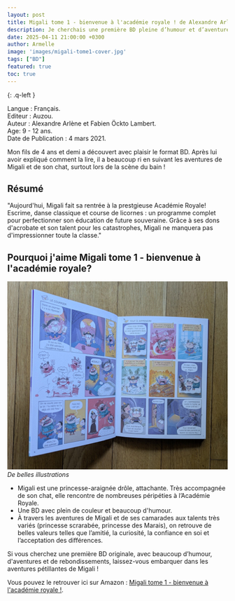 ```yaml
---
layout: post
title: Migali tome 1 - bienvenue à l'académie royale ! de Alexandre Arlène et Fabien Öckto Lambert
description: Je cherchais une première BD pleine d’humour et d’aventure à faire découvrir à mon fils… et Migali a été un vrai coup de cœur !
date: 2025-04-11 21:00:00 +0300
author: Armelle
image: 'images/migali-tome1-cover.jpg'
tags: ["BD"]
featured: true
toc: true
---
```

{: .q-left }

Langue : Français.                 
Editeur : Auzou.  
Auteur : Alexandre Arlène et Fabien Öckto Lambert.  
Age: 9 - 12 ans.  
Date de Publication : 4 mars 2021.  

Mon fils de 4 ans et demi a découvert avec plaisir le format BD. Après lui avoir expliqué comment la lire, il a beaucoup ri en suivant les aventures de Migali et de son chat, surtout lors de la scène du bain !

## Résumé 

"Aujourd'hui, Migali fait sa rentrée à la prestgieuse Académie Royale! Escrime, danse classique et course de licornes : un programme complet pour perfectionner son éducation de future souveraine. Grâce à ses dons d'acrobate et son talent pour les catastrophes, Migali ne manquera pas d'impressionner toute la classe."

## Pourquoi j'aime Migali tome 1 - bienvenue à l'académie royale?

![De belles illustrations](images/migali-tome1-int.jpg)
*De belles illustrations*
- Migali est une princesse-araignée drôle, attachante. Très accompagnée de son chat, elle rencontre de nombreuses péripéties à l’Académie Royale.
- Une BD avec plein de couleur et beaucoup d'humour.
- À travers les aventures de Migali et de ses camarades aux talents très variés (princesse scrarabée, princesse des Marais), on retrouve de belles valeurs telles que l’amitié, la curiosité, la confiance en soi et l’acceptation des différences.

Si vous cherchez une première BD originale, avec beaucoup d’humour, d'aventures et de rebondissements, laissez-vous embarquer dans les aventures pétillantes de Migali !

Vous pouvez le retrouver ici sur Amazon : [Migali tome 1 - bienvenue à l'académie royale !](https://amzn.to/3EM2aRt).

